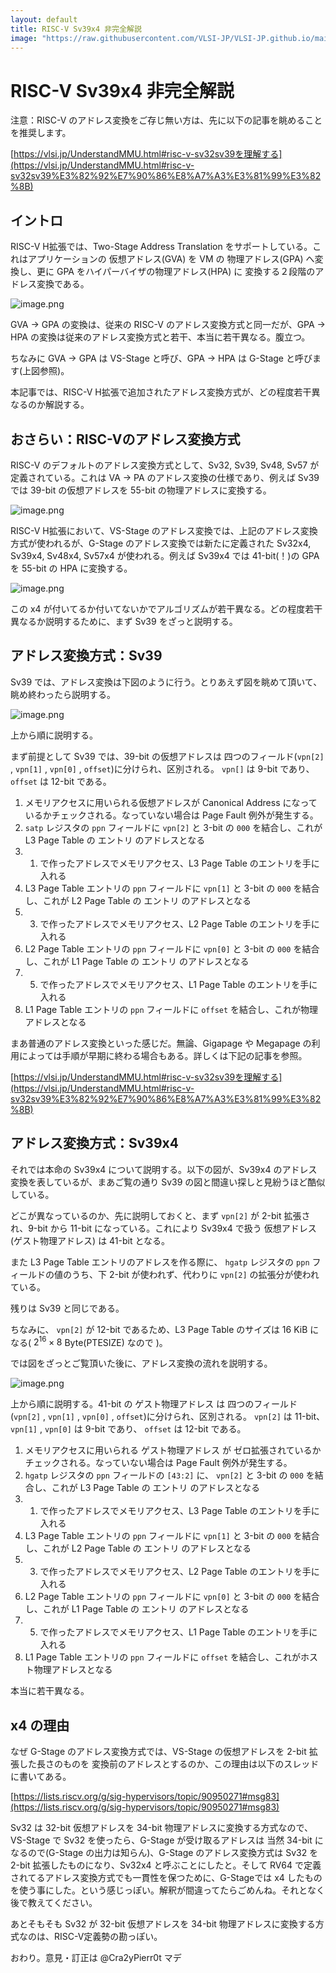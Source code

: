 ```yaml
---
layout: default
title: RISC-V Sv39x4 非完全解説
image: "https://raw.githubusercontent.com/VLSI-JP/VLSI-JP.github.io/main/images/RISCVSv39x4/Sv39x4.png"
---
```


# RISC-V Sv39x4 非完全解説

注意：RISC-V のアドレス変換をご存じ無い方は、先に以下の記事を眺めることを推奨します。

[https://vlsi.jp/UnderstandMMU.html#risc-v-sv32sv39を理解する](https://vlsi.jp/UnderstandMMU.html#risc-v-sv32sv39%E3%82%92%E7%90%86%E8%A7%A3%E3%81%99%E3%82%8B)

## イントロ

RISC-V H拡張では、Two-Stage Address Translation をサポートしている。これはアプリケーションの 仮想アドレス(GVA) を VM の 物理アドレス(GPA) へ変換し、更に GPA をハイパーバイザの物理アドレス(HPA) に 変換する２段階のアドレス変換である。

![image.png](https://raw.githubusercontent.com/VLSI-JP/VLSI-JP.github.io/main/images/RISCVSv39x4/VSGStage.png)

GVA → GPA の変換は、従来の RISC-V のアドレス変換方式と同一だが、GPA → HPA の変換は従来のアドレス変換方式と若干、本当に若干異なる。腹立つ。

ちなみに GVA → GPA は VS-Stage と呼び、GPA → HPA は G-Stage と呼びます(上図参照)。

本記事では、RISC-V H拡張で追加されたアドレス変換方式が、どの程度若干異なるのか解説する。

## おさらい：RISC-Vのアドレス変換方式

RISC-V のデフォルトのアドレス変換方式として、Sv32, Sv39, Sv48, Sv57 が定義されている。これは VA → PA のアドレス変換の仕様であり、例えば Sv39 では 39-bit の仮想アドレスを 55-bit の物理アドレスに変換する。

![image.png](https://raw.githubusercontent.com/VLSI-JP/VLSI-JP.github.io/main/images/RISCVSv39x4/VAPA.png)

RISC-V H拡張において、VS-Stage のアドレス変換では、上記のアドレス変換方式が使われるが、G-Stage のアドレス変換では新たに定義された Sv32x4, Sv39x4, Sv48x4, Sv57x4 が使われる。例えば Sv39x4 では 41-bit(！)の GPA を 55-bit の HPA に変換する。

![image.png](https://raw.githubusercontent.com/VLSI-JP/VLSI-JP.github.io/main/images/RISCVSv39x4/GVAHPA.png)

この x4 が付いてるか付いてないかでアルゴリズムが若干異なる。どの程度若干異なるか説明するために、まず Sv39 をざっと説明する。

## アドレス変換方式：Sv39

Sv39 では、アドレス変換は下図のように行う。とりあえず図を眺めて頂いて、眺め終わったら説明する。

![image.png](https://raw.githubusercontent.com/VLSI-JP/VLSI-JP.github.io/main/images/RISCVSv39x4/Sv39.png)

上から順に説明する。

まず前提として Sv39 では、39-bit の仮想アドレスは 四つのフィールド(`vpn[2]` , `vpn[1]` , `vpn[0]` , `offset`)に分けられ、区別される。 `vpn[]` は 9-bit であり、 `offset` は 12-bit である。

1. メモリアクセスに用いられる仮想アドレスが Canonical Address になっているかチェックされる。なっていない場合は Page Fault 例外が発生する。
2.  `satp` レジスタの `ppn` フィールドに `vpn[2]` と 3-bit の `000` を結合し、これが L3 Page Table  の エントリ のアドレスとなる
3. 1. で作ったアドレスでメモリアクセス、L3 Page Table のエントリを手に入れる
4. L3 Page Table エントリの `ppn` フィールドに `vpn[1]` と 3-bit の `000` を結合し、これが L2 Page Table の エントリ のアドレスとなる
5. 3. で作ったアドレスでメモリアクセス、L2 Page Table のエントリを手に入れる
6. L2 Page Table エントリの `ppn` フィールドに `vpn[0]` と 3-bit の `000` を結合し、これが L1 Page Table の エントリ のアドレスとなる
7. 5. で作ったアドレスでメモリアクセス、L1 Page Table のエントリを手に入れる
8. L1 Page Table エントリの `ppn` フィールドに `offset` を結合し、これが物理アドレスとなる

まあ普通のアドレス変換といった感じだ。無論、Gigapage や Megapage の利用によっては手順が早期に終わる場合もある。詳しくは下記の記事を参照。

[https://vlsi.jp/UnderstandMMU.html#risc-v-sv32sv39を理解する](https://vlsi.jp/UnderstandMMU.html#risc-v-sv32sv39%E3%82%92%E7%90%86%E8%A7%A3%E3%81%99%E3%82%8B)

## アドレス変換方式：Sv39x4

それでは本命の Sv39x4 について説明する。以下の図が、Sv39x4 のアドレス変換を表しているが、まあご覧の通り Sv39 の図と間違い探しと見紛うほど酷似している。

どこが異なっているのか、先に説明しておくと、まず `vpn[2]` が 2-bit 拡張され、9-bit から 11-bit になっている。これにより Sv39x4 で扱う 仮想アドレス(ゲスト物理アドレス) は 41-bit となる。

また L3 Page Table エントリのアドレスを作る際に、 `hgatp` レジスタの `ppn` フィールドの値のうち、下 2-bit が使われず、代わりに `vpn[2]` の拡張分が使われている。

残りは Sv39 と同じである。

ちなみに、 `vpn[2]` が 12-bit であるため、L3 Page Table のサイズは 16 KiB になる( $2^{16} \times 8$ Byte(PTESIZE) なので )。

では図をざっとご覧頂いた後に、アドレス変換の流れを説明する。

![image.png](https://raw.githubusercontent.com/VLSI-JP/VLSI-JP.github.io/main/images/RISCVSv39x4/Sv39x4.png)

上から順に説明する。41-bit の ゲスト物理アドレス は 四つのフィールド(`vpn[2]` , `vpn[1]` , `vpn[0]` , `offset`)に分けられ、区別される。 `vpn[2]` は 11-bit、 `vpn[1]` , `vpn[0]` は 9-bit であり、 `offset` は 12-bit である。

1. メモリアクセスに用いられる ゲスト物理アドレス が ゼロ拡張されているかチェックされる。なっていない場合は Page Fault 例外が発生する。
2.  `hgatp` レジスタの `ppn` フィールドの `[43:2]` に、 `vpn[2]` と 3-bit の `000` を結合し、これが L3 Page Table の エントリ のアドレスとなる
3. 1. で作ったアドレスでメモリアクセス、L3 Page Table のエントリを手に入れる
4. L3 Page Table エントリの `ppn` フィールドに `vpn[1]` と 3-bit の `000` を結合し、これが L2 Page Table の エントリ のアドレスとなる
5. 3. で作ったアドレスでメモリアクセス、L2 Page Table のエントリを手に入れる
6. L2 Page Table エントリの `ppn` フィールドに `vpn[0]` と 3-bit の `000` を結合し、これが L1 Page Table の エントリ のアドレスとなる
7. 5. で作ったアドレスでメモリアクセス、L1 Page Table のエントリを手に入れる
8. L1 Page Table エントリの `ppn` フィールドに `offset` を結合し、これがホスト物理アドレスとなる

本当に若干異なる。

## x4 の理由

なぜ G-Stage のアドレス変換方式では、VS-Stage の仮想アドレスを 2-bit 拡張した長さのものを 変換前のアドレスとするのか、この理由は以下のスレッドに書いてある。

[https://lists.riscv.org/g/sig-hypervisors/topic/90950271#msg83](https://lists.riscv.org/g/sig-hypervisors/topic/90950271#msg83)

Sv32 は 32-bit 仮想アドレスを 34-bit 物理アドレスに変換する方式なので、VS-Stage で Sv32 を使ったら、G-Stage が受け取るアドレスは 当然 34-bit になるので(G-Stage の出力は知らん)、G-Stage のアドレス変換方式は Sv32 を 2-bit 拡張したものになり、Sv32x4 と呼ぶことにしたと。そして RV64 で定義されてるアドレス変換方式でも一貫性を保つために、G-Stageでは x4 したものを使う事にした。という感じっぽい。解釈が間違ってたらごめんね。それとなく後で教えてください。

あとそもそも Sv32 が 32-bit 仮想アドレスを 34-bit 物理アドレスに変換する方式なのは、RISC-V定義勢の勘っぽい。

おわり。意見・訂正は @Cra2yPierr0t マデ